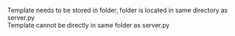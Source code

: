 Template needs to be stored in folder, folder is located in same directory as server.py                 
Template cannot be directly in same folder as server.py

